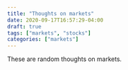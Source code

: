 ```yaml
---
title: "Thoughts on markets"
date: 2020-09-17T16:57:29-04:00
draft: true
tags: ["markets", "stocks"]
categories: ["markets"]
---
```


These are random thoughts on markets.
